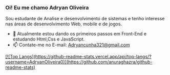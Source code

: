 ### Oi! Eu me chamo Adryan Oliveira

Sou estudante de Analise e desenvolvimento de sistemas e tenho interesse nas áreas de desenvolvimento Web, mobile e de jogos.



- 🌱 Atualmente estou dando os primeiros passos em Front-End e estudando Html,Css e JavaScript.
- 📫 Contate-me no E-mail: Adryancunha321@gmail.com 


<div>
<a href="https://github.com/AdryanOliveira0">
[![Top Langs](https://github-readme-stats.vercel.app/api/top-langs/?username=AdryanOliveira0)](https://github.com/anuraghazra/github-readme-stats)
</div>
